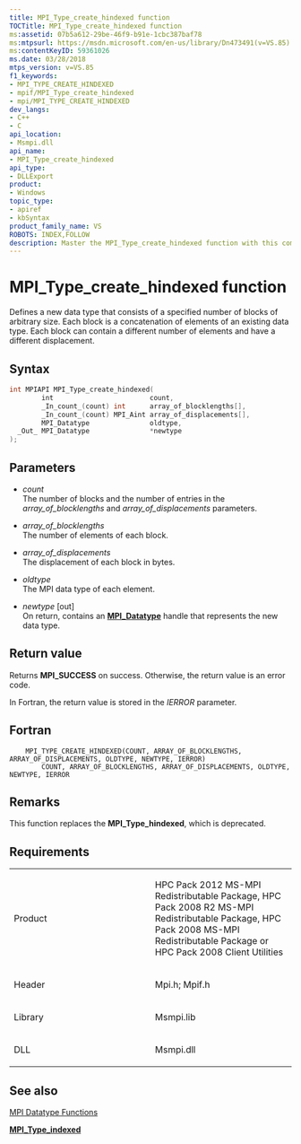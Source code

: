 ```yaml
---
title: MPI_Type_create_hindexed function
TOCTitle: MPI_Type_create_hindexed function
ms:assetid: 07b5a612-29be-46f9-b91e-1cbc387baf78
ms:mtpsurl: https://msdn.microsoft.com/en-us/library/Dn473491(v=VS.85)
ms:contentKeyID: 59361026
ms.date: 03/28/2018
mtps_version: v=VS.85
f1_keywords:
- MPI_TYPE_CREATE_HINDEXED
- mpif/MPI_Type_create_hindexed
- mpi/MPI_TYPE_CREATE_HINDEXED
dev_langs:
- C++
- C
api_location:
- Msmpi.dll
api_name:
- MPI_Type_create_hindexed
api_type:
- DLLExport
product:
- Windows
topic_type:
- apiref
- kbSyntax
product_family_name: VS
ROBOTS: INDEX,FOLLOW
description: Master the MPI_Type_create_hindexed function with this comprehensive guide. Learn about its syntax, parameters, and usage in data block creation.
---
```


# MPI\_Type\_create\_hindexed function

Defines a new data type that consists of a specified number of blocks of arbitrary size. Each block is a concatenation of elements of an existing data type. Each block can contain a different number of elements and have a different displacement.

## Syntax

``` c++
int MPIAPI MPI_Type_create_hindexed(
        int                        count,
        _In_count_(count) int      array_of_blocklengths[],
        _In_count_(count) MPI_Aint array_of_displacements[],
        MPI_Datatype               oldtype,
  _Out_ MPI_Datatype               *newtype
);
```

## Parameters

  - *count*  
    The number of blocks and the number of entries in the *array\_of\_blocklengths* and *array\_of\_displacements* parameters.

  - *array\_of\_blocklengths*  
    The number of elements of each block.

  - *array\_of\_displacements*  
    The displacement of each block in bytes.

  - *oldtype*  
    The MPI data type of each element.

  - *newtype* \[out\]  
    On return, contains an [**MPI\_Datatype**](mpi-datatype-enumeration.md) handle that represents the new data type.

## Return value

Returns **MPI\_SUCCESS** on success. Otherwise, the return value is an error code.

In Fortran, the return value is stored in the *IERROR* parameter.

## Fortran

``` FORTRAN
    MPI_TYPE_CREATE_HINDEXED(COUNT, ARRAY_OF_BLOCKLENGTHS, ARRAY_OF_DISPLACEMENTS, OLDTYPE, NEWTYPE, IERROR)
        COUNT, ARRAY_OF_BLOCKLENGTHS, ARRAY_OF_DISPLACEMENTS, OLDTYPE, NEWTYPE, IERROR
```

## Remarks

This function replaces the **MPI\_Type\_hindexed**, which is deprecated.

## Requirements

<table>
<colgroup>
<col style="width: 50%" />
<col style="width: 50%" />
</colgroup>
<tbody>
<tr class="odd">
<td><p>Product</p></td>
<td><p>HPC Pack 2012 MS-MPI Redistributable Package, HPC Pack 2008 R2 MS-MPI Redistributable Package, HPC Pack 2008 MS-MPI Redistributable Package or HPC Pack 2008 Client Utilities</p></td>
</tr>
<tr class="even">
<td><p>Header</p></td>
<td>Mpi.h;
Mpif.h</td>
</tr>
<tr class="odd">
<td><p>Library</p></td>
<td>Msmpi.lib</td>
</tr>
<tr class="even">
<td><p>DLL</p></td>
<td>Msmpi.dll</td>
</tr>
</tbody>
</table>


## See also

[MPI Datatype Functions](mpi-datatype-functions.md)

[**MPI\_Type\_indexed**](mpi-type-indexed-function.md)

